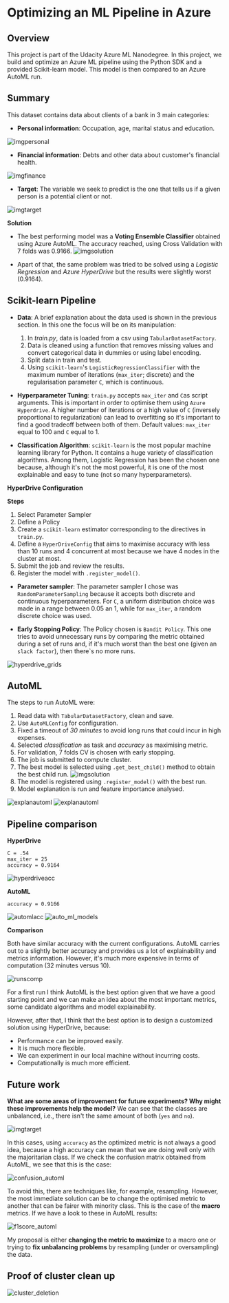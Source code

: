 # Optimizing an ML Pipeline in Azure

## Overview
This project is part of the Udacity Azure ML Nanodegree.
In this project, we build and optimize an Azure ML pipeline using the Python SDK and a provided Scikit-learn model.
This model is then compared to an Azure AutoML run.

## Summary

This dataset contains data about clients of a bank in 3 main categories:
* **Personal information**: Occupation, age, marital status and education.

![imgpersonal](img/personal_data.png)

* **Financial information**: Debts and other data about customer's financial health.

![imgfinance](img/financial_data.png)

* **Target**: The variable we seek to predict is the one that tells us if a given person is a potential client or not.
 
![imgtarget](img/target.png)

**Solution**

* The best performing model was a **Voting Ensemble Classifier** obtained using Azure AutoML. The accuracy reached, using Cross Validation with 7 folds was 0.9166.
![imgsolution](img/voting_classifier.png)

* Apart of that, the same problem was tried to be solved using a *Logistic Regression* and *Azure HyperDrive* but the results were slightly worst (0.9164). 


## Scikit-learn Pipeline

* **Data**: A brief explanation about the data used is shown in the previous section. In this one the focus will be on its manipulation:
    1. In *train.py*, data is loaded from a csv using `TabularDatasetFactory`. 
    2. Data is cleaned using a function that removes missing values and convert categorical data in dummies or using label encoding.
    3. Split data in train and test.
    4. Using `scikit-learn`'s `LogisticRegressionClassifier` with the maximum number of iterations (`max_iter`; discrete) and the regularisation parameter `C`, which is continuous.

* **Hyperparameter Tuning**: `train.py` accepts `max_iter` and `C`as script arguments. This is important in order to optimise them using `Azure Hyperdrive`. A higher number of iterations or a high value of `C` (inversely proportional to regularization) can lead to overfitting so it's important to find a good tradeoff between both of them. Default values: `max_iter` equal to 100 and `C` equal to 1.

* **Classification Algorithm**: `scikit-learn` is the most popular machine learning library for Python. It contains a huge variety of classification algorithms. Among them, Logistic Regression has been the chosen one because, although it's not the most powerful, it is one of the most explainable and easy to tune (not so many hyperparameters).


**HyperDrive Configuration**

**Steps**
1. Select Parameter Sampler
2. Define a Policy
3. Create a `scikit-learn` estimator corresponding to the directives in `train.py`.
4. Define a `HyperDriveConfig` that aims to maximise accuracy with less than 10 runs and 4 concurrent at most because we have 4 nodes in the cluster at most.
5. Submit the job and review the results.
6. Register the model with `.register_model()`. 

* **Parameter sampler**: The parameter sampler I chose was `RandomParameterSampling` because it accepts both discrete and continuous hyperparameters. For `C`, a uniform distribution choice was made in a range between 0.05 an 1, while for `max_iter`, a random discrete choice was used.

* **Early Stopping Policy**: The Policy chosen is `Bandit Policy`. This one tries to avoid unnecessary runs by comparing the metric obtained during a set of runs and, if it's much worst than the best one (given an `slack factor`), then there`s no more runs.

![hyperdrive_grids](img/runs_grid.png)

## AutoML

The steps to run AutoML were:

1. Read data with `TabularDatasetFactory`, clean and save.
2. Use `AutoMLConfig` for configuration.
3. Fixed a timeout of *30 minutes* to avoid long runs that could incur in high expenses.
4. Selected *classification* as task and *accuracy* as maximising metric.
5. For validation, 7 folds CV is chosen with early stopping.
6. The job is submitted to compute cluster.
7. The best model is selected using `.get_best_child()` method to obtain the best child run.
![imgsolution](img/voting_classifier.png)
8. The model is registered using `.register_model()` with the best run.
9. Model explanation is run and feature importance analysed.


![explanautoml](img/bar_importance_automl.png)
![explanautoml](img/boxplot_importance_automl.png)
## Pipeline comparison

**HyperDrive**
```
C = .54
max_iter = 25
accuracy = 0.9164
```
![hyperdriveacc](img/acc_hyperdrive.png)


**AutoML**
```
accuracy = 0.9166
```
![automlacc](img/prec_acc_rec_automl.png)
![auto_ml_models](img/auto_ml_models.png)

**Comparison**

Both have similar accuracy with the current configurations. AutoML carries out to a slightly better accuracy and provides us a lot of explainability and metrics information. However, it's much more expensive in terms of computation (32 minutes versus 10).

![runscomp](img/runs_comparison.png)

For a first run I think AutoML is the best option given that we have a good starting point and we can make an idea about the most important metrics, 
some candidate algorithms and model explainability.

However, after that, I think that the best option is to design a customized solution using HyperDrive, because:
* Performance can be improved easily.
* It is much more flexible.
* We can experiment in our local machine without incurring costs.
* Computationally is much more efficient.

## Future work
**What are some areas of improvement for future experiments? Why might these improvements help the model?**
We can see that the classes are unbalanced, i.e., there isn't the same amount of both (`yes` and `no`).

![imgtarget](img/target.png)

In this cases, using `accuracy` as the optimized metric is not always a good idea, because a high accuracy can mean that we are doing well only with the majoritarian class. If we check the confusion matrix obtained from AutoML, we see that this is the case:

![confusion_automl](img/confusion_automl.png)

To avoid this, there are techniques like, for example, resampling. However, the most immediate solution can be to change the optimised metric to another that can be fairer with minority class. This is the case of the **macro** metrics. If we have a look to these in AutoML results:

![f1score_automl](img/f1score_automl.png)

My proposal is either **changing the metric to maximize** to a macro one or trying to **fix unbalancing problems** by resampling (under or oversampling) the data.

## Proof of cluster clean up
![cluster_deletion](img/cluster_deletion.png)
